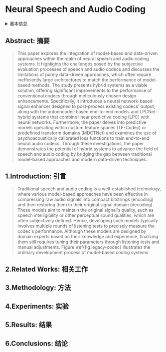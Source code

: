 # Neural Speech and Audio Coding

<details>
<summary>基本信息</summary>

- 标题: Neural Speech and Audio Coding
- 作者:
  - 01 [Minje Kim](../../Authors/Minje_Kim.md)
  - 02 [Jan Skoglund](../../Authors/Jan_Skoglund.md)
- 机构:
  - 机构 
- 时间:
  - 预印时间: 2024.08.13 ArXiv v1
  - 更新笔记: 2024.08.20
- 发表:
  - IEEE Signal Processing Magazine
- 链接:
  - [ArXiv](https://arxiv.org/abs/2408.06954)
  - [DOI]()
  - [Github]()
  - [Demo]()
  - [Scholar](https://scholar.google.com/scholar?cluster=)
- 标签:
  - ?
- 页数: ?
- 引用: ?
- 被引: ?
- 数据:
  - ? 
- 对比:
  - ?
- 复现:
  - ?

</details>

## Abstract: 摘要

> This paper explores the integration of model-based and data-driven approaches within the realm of neural speech and audio coding systems. It highlights the challenges posed by the subjective evaluation processes of speech and audio codecs and discusses the limitations of purely data-driven approaches, which often require inefficiently large architectures to match the performance of model-based methods. The study presents hybrid systems as a viable solution, offering significant improvements to the performance of conventional codecs through meticulously chosen design enhancements. Specifically, it introduces a neural network-based signal enhancer designed to post-process existing codecs' output, along with the autoencoder-based end-to-end models and LPCNet--hybrid systems that combine linear predictive coding (LPC) with neural networks. Furthermore, the paper delves into predictive models operating within custom feature spaces (TF-Codec) or predefined transform domains (MDCTNet) and examines the use of psychoacoustically calibrated loss functions to train end-to-end neural audio codecs. Through these investigations, the paper demonstrates the potential of hybrid systems to advance the field of speech and audio coding by bridging the gap between traditional model-based approaches and modern data-driven techniques.

## 1.Introduction: 引言

> Traditional speech and audio coding is a well-established technology, where various model-based approaches have been effective in compressing raw audio signals into compact bitstrings (encoding) and then restoring them to their original signal domain (decoding). These models aim to maintain the original signal's quality, such as speech intelligibility or other perceptual sound qualities, which are often subjectively defined. Hence, developing such models typically involves multiple rounds of listening tests to precisely measure the codec's performance. Although these models are designed by domain experts based on their knowledge and experience, finalizing them still requires tuning their parameters through listening tests and manual adjustments. Figure \ref{fig:legacy-codec} illustrates the ordinary development process of model-based coding systems.

## 2.Related Works: 相关工作

## 3.Methodology: 方法

## 4.Experiments: 实验

## 5.Results: 结果

## 6.Conclusions: 结论
